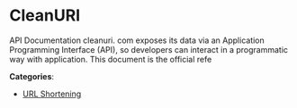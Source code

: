 # CleanURI


API Documentation cleanuri. com exposes its data via an Application Programming Interface (API), so developers can interact in a programmatic way with application.  This document is the official refe



**Categories**:
- [URL Shortening](https://github.com/apis-list/apis-list#url-shortening)




